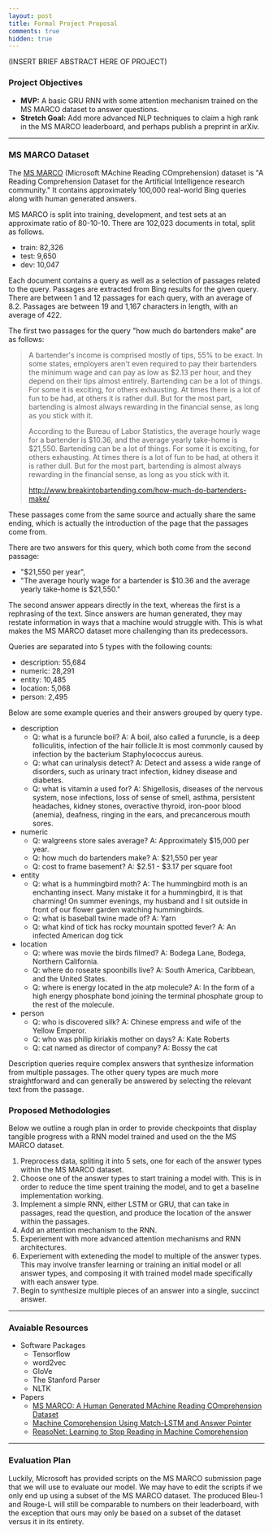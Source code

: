 ```yaml
---
layout: post
title: Formal Project Proposal
comments: true
hidden: true
---
```


(INSERT BRIEF ABSTRACT HERE OF PROJECT)

### [](#header-3)Project Objectives
- **MVP:** A basic GRU RNN with some attention mechanism trained on the MS MARCO dataset to answer questions.
- **Stretch Goal:** Add more advanced NLP techniques to claim a high rank in the MS MARCO leaderboard, and perhaps publish a preprint in arXiv.

* * *

### [](#header-3)MS MARCO Dataset

The [MS MARCO](http://www.msmarco.org/) (Microsoft MAchine Reading COmprehension) dataset is
"A Reading Comprehension Dataset for the Artificial Intelligence research community."
It contains approximately 100,000 real-world Bing queries along with human generated answers.

MS MARCO is split into training, development, and test sets at an approximate ratio of 80-10-10.
There are 102,023 documents in total, split as follows.
 - train: 82,326
 - test: 9,650
 - dev: 10,047

Each document contains a query as well as a selection of passages related to the query.
Passages are extracted from Bing results for the given query.
There are between 1 and 12 passages for each query, with an average of 8.2.
Passages are between 19 and 1,167 characters in length, with an average of 422.

The first two passages for the query "how much do bartenders make" are as follows:
> A bartender's income is comprised mostly of tips, 55% to be exact.
> In some states, employers aren't even required to pay their bartenders
> the minimum wage and can pay as low as $2.13 per hour, and they depend
> on their tips almost entirely. Bartending can be a lot of things.
> For some it is exciting, for others exhausting. At times there is a lot
> of fun to be had, at others it is rather dull. But for the most part,
> bartending is almost always rewarding in the financial sense,
> as long as you stick with it.
>
> According to the Bureau of Labor Statistics, the average hourly wage
> for a bartender is $10.36, and the average yearly take-home is $21,550.
> Bartending can be a lot of things. For some it is exciting, for others
> exhausting. At times there is a lot of fun to be had, at others it is
> rather dull. But for the most part, bartending is almost always rewarding
> in the financial sense, as long as you stick with it.
>
> http://www.breakintobartending.com/how-much-do-bartenders-make/

These passages come from the same source and actually share the same ending,
which is actually the introduction of the page that the passages come from.

There are two answers for this query, which both come from the second passage:
 - "$21,550 per year",
 - "The average hourly wage for a bartender is $10.36 and the average yearly take-home is $21,550."

The second answer appears directly in the text, whereas the first is a rephrasing of the text.
Since answers are human generated, they may restate information in ways that a machine would struggle with.
This is what makes the MS MARCO dataset more challenging than its predecessors.

Queries are separated into 5 types with the following counts:
 - description: 55,684
 - numeric: 28,291
 - entity: 10,485
 - location: 5,068
 - person: 2,495

Below are some example queries and their answers grouped by query type.
 - description
    - Q: what is a furuncle boil? A: A boil, also called a furuncle, is a deep folliculitis, infection of the hair follicle.It is most commonly caused by infection by the bacterium Staphylococcus aureus.
    - Q: what can urinalysis detect? A: Detect and assess a wide range of disorders, such as urinary tract infection, kidney disease and diabetes.
    - Q: what is vitamin a used for? A: Shigellosis, diseases of the nervous system, nose infections, loss of sense of smell, asthma, persistent headaches, kidney stones, overactive thyroid, iron-poor blood (anemia), deafness, ringing in the ears, and precancerous mouth sores.
 - numeric
    - Q: walgreens store sales average? A: Approximately $15,000 per year.
    - Q: how much do bartenders make? A: $21,550 per year
    - Q: cost to frame basement? A: $2.51 - $3.17 per square foot
 - entity
    - Q: what is a hummingbird moth? A: The hummingbird moth is an enchanting insect. Many mistake it for a hummingbird, it is that charming! On summer evenings, my husband and I sit outside in front of our flower garden watching hummingbirds.
    - Q: what is baseball twine made of? A: Yarn
    - Q: what kind of tick has rocky mountain spotted fever? A: An infected American dog tick
 - location
    - Q: where was movie the birds filmed? A: Bodega Lane, Bodega, Northern California.
    - Q: where do roseate spoonbills live? A: South America, Caribbean, and the United States.
    - Q: where is energy located in the atp molecule? A: In the form of a high energy phosphate bond joining the terminal phosphate group to the rest of the molecule.
 - person
    - Q: who is discovered silk? A: Chinese empress and wife of the Yellow Emperor.
    - Q: who was philip kiriakis mother on days? A: Kate Roberts
    - Q: cat named as director of company? A: Bossy the cat

Description queries require complex answers that synthesize information from multiple passages.
The other query types are much more straightforward and can generally be answered by selecting the
relevant text from the passage.

### [](#header-3)Proposed Methodologies

Below we outline a rough plan in order to provide checkpoints that display tangible progress with a RNN model trained and used on the the MS MARCO dataset.

1.  Preprocess data, spliting it into 5 sets, one for each of the answer types within the MS MARCO dataset.
2.  Choose one of the answer types to start training a model with. This is in order to reduce the time spent training the model, and to get a baseline implementation working.
3.  Implement a simple RNN, either LSTM or GRU, that can take in passages, read the question, and produce the location of the answer within the passages.
4.  Add an attention mechanism to the RNN.
5.  Experiement with more advanced attention mechanisms and RNN architectures. 
6.  Experiement with exteneding the model to multiple of the answer types. This may involve transfer learning or training an initial model or all answer types, and composing it with trained model made specifically with each answer type.
7.  Begin to synthesize multiple pieces of an answer into a single, succinct answer.  

* * *

### [](#header-3)Avaiable Resources

*   Software Packages
    *   Tensorflow
    *   word2vec
    *   GloVe
    *   The Stanford Parser
    *   NLTK
*   Papers
    *   [MS MARCO: A Human Generated MAchine Reading COmprehension Dataset](https://arxiv.org/pdf/1611.09268v2.pdf)
    *   [Machine Comprehension Using Match-LSTM and Answer Pointer](https://arxiv.org/pdf/1608.07905.pdf)
    *   [ReasoNet: Learning to Stop Reading in Machine Comprehension](https://arxiv.org/pdf/1609.05284.pdf)

* * *

### [](#header-3)Evaluation Plan

Luckily, Microsoft has provided scripts on the MS MARCO submission page that we will use to evaluate our model. We may have to edit the scripts if we only end up using a subset of the MS MARCO dataset. The produced Bleu-1 and Rouge-L will still be comparable to numbers on their leaderboard, with the exception that ours may only be based on a subset of the dataset versus it in its entirety. 
